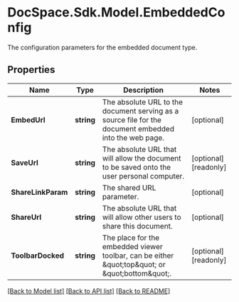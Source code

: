 # DocSpace.Sdk.Model.EmbeddedConfig
The configuration parameters for the embedded document type.

## Properties

Name | Type | Description | Notes
------------ | ------------- | ------------- | -------------
**EmbedUrl** | **string** | The absolute URL to the document serving as a source file for the document embedded into the web page. | [optional] 
**SaveUrl** | **string** | The absolute URL that will allow the document to be saved onto the user personal computer. | [optional] [readonly] 
**ShareLinkParam** | **string** | The shared URL parameter. | [optional] 
**ShareUrl** | **string** | The absolute URL that will allow other users to share this document. | [optional] 
**ToolbarDocked** | **string** | The place for the embedded viewer toolbar, can be either \&quot;top\&quot; or \&quot;bottom\&quot;. | [optional] [readonly] 

[[Back to Model list]](../README.md#documentation-for-models) [[Back to API list]](../README.md#documentation-for-api-endpoints) [[Back to README]](../README.md)

